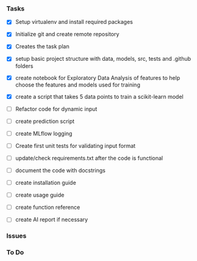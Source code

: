 ### Tasks
- [X] Setup virtualenv and install required packages
- [X] Initialize git and create remote repository
- [X] Creates the task plan
- [X] setup basic project structure with data, models, src, tests and .github
folders
- [X] create notebook for Exploratory Data Analysis of features to help choose
the features and models used for training
- [X] create a script that takes 5 data points to train a scikit-learn model
- [ ] Refactor code for dynamic input
- [ ] create prediction script
- [ ] create MLflow logging
- [ ] Create first unit tests for validating input format
- [ ] update/check requirements.txt after the code is functional
- [ ] document the code with docstrings
- [ ] create installation guide
- [ ] create usage guide
- [ ] create function reference
- [ ] create AI report if necessary


### Issues


### To Do
